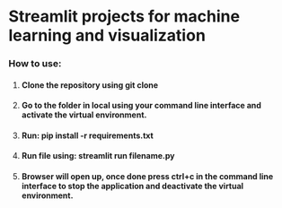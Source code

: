 # Streamlit projects for machine learning and visualization

### How to use:

1. #### Clone the repository using git clone 
2. #### Go to the folder in local using your command line interface and activate the virtual environment.
3. #### Run: pip install -r requirements.txt
4. #### Run file using: streamlit run filename.py
5. #### Browser will open up, once done press ctrl+c in the command line interface to stop the application and deactivate the virtual environment.
